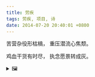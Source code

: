 ```yaml
---
title: 劳疾
tags: 劳疾, 项目, 诗
date: 2014-07-20 20:40:01 +0800
---
```



苦营杂役形枯槁，
重压潜流心焦颓。

鸡血干货有时尽，
执念愿景转成灰。

<details><summary>🖼️</summary>

![](writings/images/2014-07-20-20-40-lao-ji.JPG)

</details>